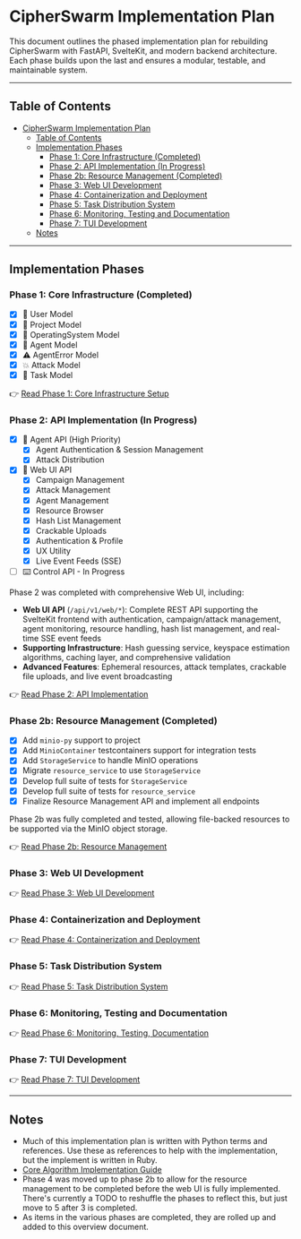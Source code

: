 # CipherSwarm Implementation Plan

This document outlines the phased implementation plan for rebuilding CipherSwarm with FastAPI, SvelteKit, and modern backend architecture. Each phase builds upon the last and ensures a modular, testable, and maintainable system.

---

## Table of Contents

<!-- mdformat-toc start --slug=github --no-anchors --maxlevel=3 --minlevel=1 -->

- [CipherSwarm Implementation Plan](#cipherswarm-implementation-plan)
  - [Table of Contents](#table-of-contents)
  - [Implementation Phases](#implementation-phases)
    - [Phase 1: Core Infrastructure (Completed)](#phase-1-core-infrastructure-completed)
    - [Phase 2: API Implementation (In Progress)](#phase-2-api-implementation-in-progress)
    - [Phase 2b: Resource Management (Completed)](#phase-2b-resource-management-completed)
    - [Phase 3: Web UI Development](#phase-3-web-ui-development)
    - [Phase 4: Containerization and Deployment](#phase-4-containerization-and-deployment)
    - [Phase 5: Task Distribution System](#phase-5-task-distribution-system)
    - [Phase 6: Monitoring, Testing and Documentation](#phase-6-monitoring-testing-and-documentation)
    - [Phase 7: TUI Development](#phase-7-tui-development)
  - [Notes](#notes)

<!-- mdformat-toc end -->

---

## Implementation Phases

### Phase 1: Core Infrastructure (Completed)

- [x] 👤 User Model
- [x] 📁 Project Model
- [x] 🧠 OperatingSystem Model
- [x] 🤖 Agent Model
- [x] ⚠️ AgentError Model
- [x] 💥 Attack Model
- [x] 🧾 Task Model

👉 [Read Phase 1: Core Infrastructure Setup](phase-1-core-infrastructure.md)

### Phase 2: API Implementation (In Progress)

- [x] 🔐 Agent API (High Priority)
  - [x] Agent Authentication & Session Management
  - [x] Attack Distribution
- [x] 🧠 Web UI API
  - [x] Campaign Management
  - [x] Attack Management
  - [x] Agent Management
  - [x] Resource Browser
  - [x] Hash List Management
  - [x] Crackable Uploads
  - [x] Authentication & Profile
  - [x] UX Utility
  - [x] Live Event Feeds (SSE)
- [ ] ⌨️ Control API - In Progress

Phase 2 was completed with comprehensive Web UI, including:

- **Web UI API** (`/api/v1/web/*`): Complete REST API supporting the SvelteKit frontend with authentication, campaign/attack management, agent monitoring, resource handling, hash list management, and real-time SSE event feeds
- **Supporting Infrastructure**: Hash guessing service, keyspace estimation algorithms, caching layer, and comprehensive validation
- **Advanced Features**: Ephemeral resources, attack templates, crackable file uploads, and live event broadcasting

👉 [Read Phase 2: API Implementation](phase-2-api-implementation.md)

### Phase 2b: Resource Management (Completed)

- [x] Add `minio-py` support to project
- [x] Add `MinioContainer` testcontainers support for integration tests
- [x] Add `StorageService` to handle MinIO operations
- [x] Migrate `resource_service` to use `StorageService`
- [x] Develop full suite of tests for `StorageService`
- [x] Develop full suite of tests for `resource_service`
- [x] Finalize Resource Management API and implement all endpoints

Phase 2b was fully completed and tested, allowing file-backed resources to be supported via the MinIO object storage.

👉 [Read Phase 2b: Resource Management](phase-2b-resource-management.md)

### Phase 3: Web UI Development

👉 [Read Phase 3: Web UI Development](phase-3-web-ui.md)

### Phase 4: Containerization and Deployment

👉 [Read Phase 4: Containerization and Deployment](phase-4-containerization-deployment.md)

### Phase 5: Task Distribution System

👉 [Read Phase 5: Task Distribution System](phase-5-task-distribution.md)

### Phase 6: Monitoring, Testing and Documentation

👉 [Read Phase 6: Monitoring, Testing, Documentation](phase-6-monitoring-testing-documentation.md)

### Phase 7: TUI Development

👉 [Read Phase 7: TUI Development](phase-7-tui-development.md)

---

## Notes

- Much of this implementation plan is written with Python terms and references. Use these as references to help with the implementation, but the implement is written in Ruby.
- [Core Algorithm Implementation Guide](core_algorithm_implementation_guide.md)
- Phase 4 was moved up to phase 2b to allow for the resource management to be completed before the web UI is fully implemented. There's currently a TODO to reshuffle the phases to reflect this, but just move to 5 after 3 is completed.
- As items in the various phases are completed, they are rolled up and added to this overview document.
